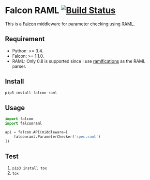 # Falcon RAML [![Build Status](https://travis-ci.org/johnlinp/falcon-raml.svg?branch=master)](https://travis-ci.org/johnlinp/falcon-raml)

This is a [Falcon](https://falconframework.org/) middleware for parameter checking using [RAML](http://raml.org/).


## Requirement

- Python: >= 3.4.
- Falcon: >= 1.1.0.
- RAML: Only 0.8 is supported since I use [ramlfications](https://github.com/spotify/ramlfications/) as the RAML parser.


## Install

```bash
pip3 install falcon-raml
```


## Usage

```python
import falcon
import falconraml

api = falcon.API(middleware=[
    falconraml.ParameterChecker('spec.raml')
])
```


## Test

1. `pip3 install tox`
1. `tox`
